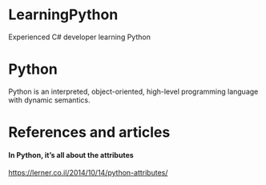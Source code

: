# LearningPython

Experienced C# developer learning Python

# Python

Python is an interpreted, object-oriented, high-level programming language with dynamic semantics.

# References and articles

#### In Python, it’s all about the attributes

https://lerner.co.il/2014/10/14/python-attributes/
